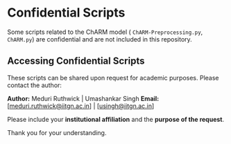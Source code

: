 # Confidential Scripts

Some scripts related to the ChARM model ( `ChARM-Preprocessing.py`, `ChARM.py`) are confidential and are not included in this repository.

## Accessing Confidential Scripts

These scripts can be shared upon request for academic purposes. Please contact the author:

**Author:** Meduri Ruthwick | Umashankar Singh
**Email:** [meduri.ruthwick@iitgn.ac.in] | [usingh@iitgn.ac.in]

Please include your **institutional affiliation** and the **purpose of the request**.

Thank you for your understanding.
